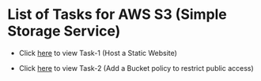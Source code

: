 # List of Tasks for AWS S3 (Simple Storage Service)

- Click [here](./Task-1/README.md) to view Task-1 (Host a Static Website)

- Click [here](./Task-2) to view Task-2 (Add a Bucket policy to restrict public access)
